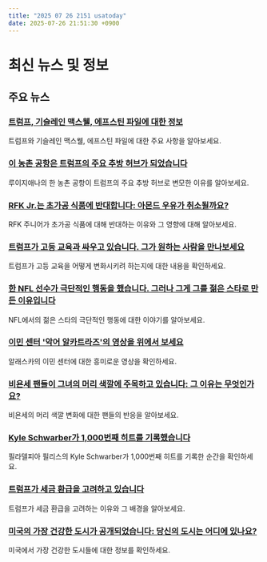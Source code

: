 ```yaml
---
title: "2025 07 26 2151 usatoday"
date: 2025-07-26 21:51:30 +0900
---
```


# 최신 뉴스 및 정보

## 주요 뉴스
### [트럼프, 기슬레인 맥스웰, 에프스틴 파일에 대한 정보](https://www.usatoday.com/story/news/politics/2025/07/26/trump-ghislaine-maxwell-jeffrey-epstein-files-latest/85361228007/)
트럼프와 기슬레인 맥스웰, 에프스틴 파일에 대한 주요 사항을 알아보세요.

### [이 농촌 공항은 트럼프의 주요 추방 허브가 되었습니다](https://www.usatoday.com/story/news/nation/2025/07/26/alexandria-staging-facility-louisiana-trump-deportation-hub/85322642007/)
루이지애나의 한 농촌 공항이 트럼프의 주요 추방 허브로 변모한 이유를 알아보세요.

### [RFK Jr.는 초가공 식품에 반대합니다: 아몬드 우유가 취소될까요?](https://www.usatoday.com/story/life/health-wellness/2025/07/26/rfk-jr-ultra-processed-foods-healthy/85337173007/)
RFK 주니어가 초가공 식품에 대해 반대하는 이유와 그 영향에 대해 알아보세요.

### [트럼프가 고등 교육과 싸우고 있습니다. 그가 원하는 사람을 만나보세요](https://www.usatoday.com/story/news/investigations/2025/07/26/trump-education-department-nicholas-kent-under-secretary/85243626007/)
트럼프가 고등 교육을 어떻게 변화시키려 하는지에 대한 내용을 확인하세요.

### [한 NFL 선수가 극단적인 행동을 했습니다. 그러나 그게 그를 젊은 스타로 만든 이유입니다](https://www.usatoday.com/story/sports/nfl/rams/2025/07/26/rams-jared-verse-aaron-donald-nfl/85367660007/)
NFL에서의 젊은 스타의 극단적인 행동에 대한 이야기를 알아보세요.

### [이민 센터 '악어 알카트라즈'의 영상을 위에서 보세요](https://www.usatoday.com/story/news/nation/2025/07/25/alligator-alcatraz-video/85381401007/)
알래스카의 이민 센터에 대한 흥미로운 영상을 확인하세요.

### [비욘세 팬들이 그녀의 머리 색깔에 주목하고 있습니다: 그 이유는 무엇인가요?](https://www.usatoday.com/story/entertainment/music/2025/07/26/beyonce-fans-black-hair-theory/85384113007/)
비욘세의 머리 색깔 변화에 대한 팬들의 반응을 알아보세요.

### [Kyle Schwarber가 1,000번째 히트를 기록했습니다](https://www.usatoday.com/story/sports/mlb/phillies/2025/07/26/kyle-schwarbers-1000th-hit-phillies-yankees/85383891007/)
필라델피아 필리스의 Kyle Schwarber가 1,000번째 히트를 기록한 순간을 확인하세요.

### [트럼프가 세금 환급을 고려하고 있습니다](https://www.usatoday.com/story/news/politics/2025/07/25/trump-considers-taxpayer-rebates-tariff-income/85372466007/)
트럼프가 세금 환급을 고려하는 이유와 그 배경을 알아보세요.

### [미국의 가장 건강한 도시가 공개되었습니다: 당신의 도시는 어디에 있나요?](https://www.usatoday.com/story/life/health-wellness/2025/07/22/americas-fittest-healthiest-cities-revealed/85271535007/)
미국에서 가장 건강한 도시들에 대한 정보를 확인하세요.